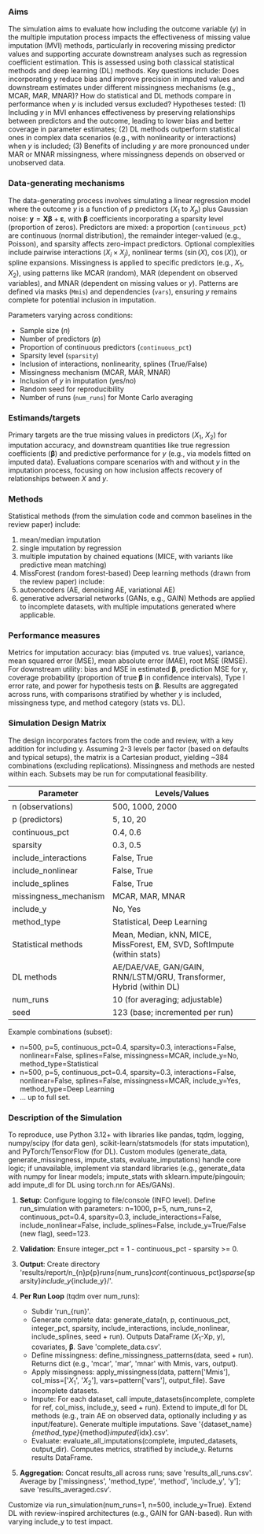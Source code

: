 ### Aims
The simulation aims to evaluate how including the outcome variable (y) in the multiple imputation process impacts the effectiveness of missing value imputation (MVI) methods, particularly in recovering missing predictor values and supporting accurate downstream analyses such as regression coefficient estimation. This is assessed using both classical statistical methods and deep learning (DL) methods. Key questions include: Does incorporating $y$ reduce bias and improve precision in imputed values and downstream estimates under different missingness mechanisms (e.g., MCAR, MAR, MNAR)? How do statistical and DL methods compare in performance when $y$ is included versus excluded? Hypotheses tested: (1) Including $y$ in MVI enhances effectiveness by preserving relationships between predictors and the outcome, leading to lower bias and better coverage in parameter estimates; (2) DL methods outperform statistical ones in complex data scenarios (e.g., with nonlinearity or interactions) when $y$ is included; (3) Benefits of including $y$ are more pronounced under MAR or MNAR missingness, where missingness depends on observed or unobserved data.

### Data-generating mechanisms
The data-generating process involves simulating a linear regression model where the outcome $y$ is a function of $p$ predictors ($X_1$ to $X_p$) plus Gaussian noise: $\boldsymbol{y} =\boldsymbol{X\beta} + \boldsymbol{ε}$, with $\boldsymbol{\beta}$ coefficients incorporating a sparsity level (proportion of zeros). Predictors are mixed: a proportion (`continuous_pct`) are continuous (normal distribution), the remainder integer-valued (e.g., Poisson), and sparsity affects zero-impact predictors. Optional complexities include pairwise interactions ($X_i \times X_j$), nonlinear terms ($\sin(X)$, $\cos(X)$), or spline expansions. Missingness is applied to specific predictors (e.g., $X_1$, $X_2$), using patterns like MCAR (random), MAR (dependent on observed variables), and MNAR (dependent on missing values or $y$). Patterns are defined via masks (`Mmis`) and dependencies (`vars`), ensuring $y$ remains complete for potential inclusion in imputation.

Parameters varying across conditions:
- Sample size ($n$)
- Number of predictors ($p$)
- Proportion of continuous predictors (`continuous_pct`)
- Sparsity level (`sparsity`)
- Inclusion of interactions, nonlinearity, splines (True/False)
- Missingness mechanism (MCAR, MAR, MNAR)
- Inclusion of $y$ in imputation (yes/no)
- Random seed for reproducibility
- Number of runs (`num_runs`) for Monte Carlo averaging

### Estimands/targets
Primary targets are the true missing values in predictors ($X_1$, $X_2$) for imputation accuracy, and downstream quantities like true regression coefficients ($\boldsymbol{\beta}$) and predictive performance for $y$ (e.g., via models fitted on imputed data). Evaluations compare scenarios with and without $y$ in the imputation process, focusing on how inclusion affects recovery of relationships between $X$ and $y$.

### Methods
Statistical methods (from the simulation code and common baselines in the review paper) include:
1. mean/median imputation
2. single imputation by regression
3. multiple imputation by chained equations (MICE, with variants like predictive mean matching)
4. MissForest (random forest-based)
Deep learning methods (drawn from the review paper) include: 
5. autoencoders (AE, denoising AE, variational AE)
6. generative adversarial networks (GANs, e.g., GAIN)
Methods are applied to incomplete datasets, with multiple imputations generated where applicable.

### Performance measures
Metrics for imputation accuracy: bias (imputed vs. true values), variance, mean squared error (MSE), mean absolute error (MAE), root MSE (RMSE). For downstream utility: bias and MSE in estimated $\boldsymbol{\beta}$, prediction MSE for y, coverage probability (proportion of true $\boldsymbol{\beta}$ in confidence intervals), Type I error rate, and power for hypothesis tests on $\boldsymbol{\beta}$. Results are aggregated across runs, with comparisons stratified by whether $y$ is included, missingness type, and method category (stats vs. DL).

### Simulation Design Matrix
The design incorporates factors from the code and review, with a key addition for including y. Assuming 2-3 levels per factor (based on defaults and typical setups), the matrix is a Cartesian product, yielding ~384 combinations (excluding replications). Missingness and methods are nested within each. Subsets may be run for computational feasibility.

| Parameter              | Levels/Values                                                                 |
|------------------------|-------------------------------------------------------------------------------|
| n (observations)      | 500, 1000, 2000                                                               |
| p (predictors)        | 5, 10, 20                                                                     |
| continuous_pct        | 0.4, 0.6                                                                      |
| sparsity              | 0.3, 0.5                                                                      |
| include_interactions  | False, True                                                                   |
| include_nonlinear     | False, True                                                                   |
| include_splines       | False, True                                                                   |
| missingness_mechanism | MCAR, MAR, MNAR                                                               |
| include_y             | No, Yes                                                                       |
| method_type           | Statistical, Deep Learning                                                    |
| Statistical methods   | Mean, Median, kNN, MICE, MissForest, EM, SVD, SoftImpute (within stats)       |
| DL methods            | AE/DAE/VAE, GAN/GAIN, RNN/LSTM/GRU, Transformer, Hybrid (within DL)           |
| num_runs              | 10 (for averaging; adjustable)                                                |
| seed                  | 123 (base; incremented per run)                                               |

Example combinations (subset):
- n=500, p=5, continuous_pct=0.4, sparsity=0.3, interactions=False, nonlinear=False, splines=False, missingness=MCAR, include_y=No, method_type=Statistical
- n=500, p=5, continuous_pct=0.4, sparsity=0.3, interactions=False, nonlinear=False, splines=False, missingness=MCAR, include_y=Yes, method_type=Deep Learning
- ... up to full set.

### Description of the Simulation
To reproduce, use Python 3.12+ with libraries like pandas, tqdm, logging, numpy/scipy (for data gen), scikit-learn/statsmodels (for stats imputation), and PyTorch/TensorFlow (for DL). Custom modules (generate_data, generate_missingness, impute_stats, evaluate_imputations) handle core logic; if unavailable, implement via standard libraries (e.g., generate_data with numpy for linear models; impute_stats with sklearn.impute/pingouin; add impute_dl for DL using torch.nn for AEs/GANs).

1. **Setup**: Configure logging to file/console (INFO level). Define run_simulation with parameters: n=1000, p=5, num_runs=2, continuous_pct=0.4, sparsity=0.3, include_interactions=False, include_nonlinear=False, include_splines=False, include_y=True/False (new flag), seed=123.

2. **Validation**: Ensure integer_pct = 1 - continuous_pct - sparsity >= 0.

3. **Output**: Create directory 'results/report/n_{n}_p_{p}_runs_{num_runs}_cont_{continuous_pct}_sparse_{sparsity}_include_y_{include_y}/'.

4. **Per Run Loop** (tqdm over num_runs):
   - Subdir 'run_{run}'.
   - Generate complete data: generate_data(n, p, continuous_pct, integer_pct, sparsity, include_interactions, include_nonlinear, include_splines, seed + run). Outputs DataFrame ($X_1$-Xp, y), covariates, $\boldsymbol{\beta}$. Save 'complete_data.csv'.
   - Define missingness: define_missingness_patterns(data, seed + run). Returns dict (e.g., 'mcar', 'mar', 'mnar' with Mmis, vars, output).
   - Apply missingness: apply_missingness(data, pattern['Mmis'], col_miss=['$X_1$', '$X_2$'], vars=pattern['vars'], output_file). Save incomplete datasets.
   - Impute: For each dataset, call impute_datasets(incomplete, complete for ref, col_miss, include_y, seed + run). Extend to impute_dl for DL methods (e.g., train AE on observed data, optionally including $y$ as input/feature). Generate multiple imputations. Save '{dataset_name}_{method_type}_{method}_imputed_{idx}.csv'.
   - Evaluate: evaluate_all_imputations(complete, imputed_datasets, output_dir). Computes metrics, stratified by include_y. Returns results DataFrame.

5. **Aggregation**: Concat results_all across runs; save 'results_all_runs.csv'. Average by ['missingness', 'method_type', 'method', 'include_y', 'y']; save 'results_averaged.csv'.

Customize via run_simulation(num_runs=1, n=500, include_y=True). Extend DL with review-inspired architectures (e.g., GAIN for GAN-based). Run with varying include_y to test impact.
